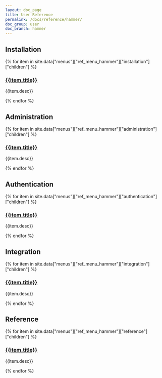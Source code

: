 ```yaml
---
layout: doc_page
title: User Reference
permalink: /docs/reference/hammer/
doc_group: user
doc_branch: hammer
---
```


## Installation

{% for item in site.data["menus"]["ref_menu_hammer"]["installation"]["children"] %}
### [{{item.title}}]({{item.path}})
{{item.desc}}

{% endfor %}

## Administration

{% for item in site.data["menus"]["ref_menu_hammer"]["administration"]["children"] %}
### [{{item.title}}]({{item.path}})
{{item.desc}}

{% endfor %}

## Authentication

{% for item in site.data["menus"]["ref_menu_hammer"]["authentication"]["children"] %}
### [{{item.title}}]({{item.path}})
{{item.desc}}

{% endfor %}

## Integration

{% for item in site.data["menus"]["ref_menu_hammer"]["integration"]["children"] %}
### [{{item.title}}]({{item.path}})
{{item.desc}}

{% endfor %}


## Reference

{% for item in site.data["menus"]["ref_menu_hammer"]["reference"]["children"] %}
### [{{item.title}}]({{item.path}})
{{item.desc}}

{% endfor %}
